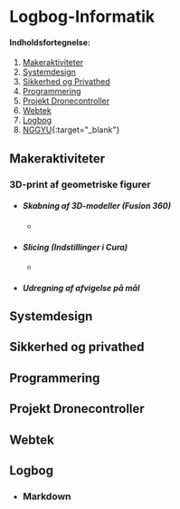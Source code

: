 # **Logbog-Informatik**
#### Indholdsfortegnelse:
 1. [Makeraktiviteter](#makeraktiviteter)
 2. [Systemdesign](#systemdesign)
 3. [Sikkerhed og Privathed](#sikkerhed-og-privathed)
 4. [Programmering](#programmering)
 5. [Projekt Dronecontroller](#projekt-dronecontroller)
 6. [Webtek](#webtek)
 7. [Logbog](#logbog)
 8. [NGGYU](https://youtu.be/dQw4w9WgXcQ?t=43){:target="_blank"}
 
## Makeraktiviteter
### 3D-print af geometriske figurer
  * #### **_Skabning af 3D-modeller (Fusion 360)_**
    * 
  * #### **_Slicing (Indstillinger i Cura)_**
    * 
  * #### **_Udregning af afvigelse på mål_**
    
    
## Systemdesign

## Sikkerhed og privathed

## Programmering

## Projekt Dronecontroller

## Webtek

## Logbog
 * ### Markdown
